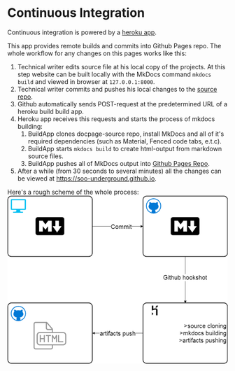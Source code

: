 # Continuous Integration
Continuous integration is powered by a [heroku app](https://github.com/soo-underground/heroku-mkdocs-buildapp).

This app provides remote builds and commits into Github Pages repo.
The whole workflow for any changes on this pages works like this:

1. Technical writer edits source file at his local copy of the projects. At this step website can be built locally with the MkDocs command `mkdocs build` and viewed in browser at `127.0.0.1:8000`.
2. Technical writer commits and pushes his local changes to the [source repo](https://github.com/soo-underground/docpage-source).
3. Github automatically sends POST-request at the predetermined URL of a heroku build build app.
4. Heroku app receives this requests and starts the process of mkdocs building:
    1. BuildApp clones docpage-source repo, install MkDocs and all of it's required dependencies (such as Material, Fenced code tabs, e.t.c).
    2. BuildApp starts `mkdocs build` to create html-output from markdown source files.
    3. BuildApp pushes all of MkDocs output into [Github Pages Repo](https://github.com/soo-underground/soo-underground.github.io).
5. After a while (from 30 seconds to several minutes) all the changes can be viewed at https://soo-underground.github.io.

Here's a rough scheme of the whole process:
![Screenshot](img/scheme-3.png)

<!--## Heroku app

1. retrieving sources
```
git clone https://github.com/soo-underground/docpage-source.git
```
2. building mkdocs project
```
cd docpage-source/my-project
ls
mkdocs build
cd site
ls
```
3. pushing changes
```
cd docpage-source/my-project/site
ls
git init
echo "git initiated"
git add .
echo "repo added" #delay
git config user.email "bordovskiy92@gmail.com"
git config user.name "soo-underground"
git commit -m "commit from heroku autobuild"
echo "config set"
echo $1
git remote add build https://soo-underground:$1@github.com/soo-underground/soo-underground.github.io.git
echo "password accepted, remote added"
git remote -v
git push --force origin master
echo "artifacts pushed"
```


<!-- <details>
<summary>scheme</summary>
<br>
![Screenshot](img/scheme-3.png)
</details>
-->
